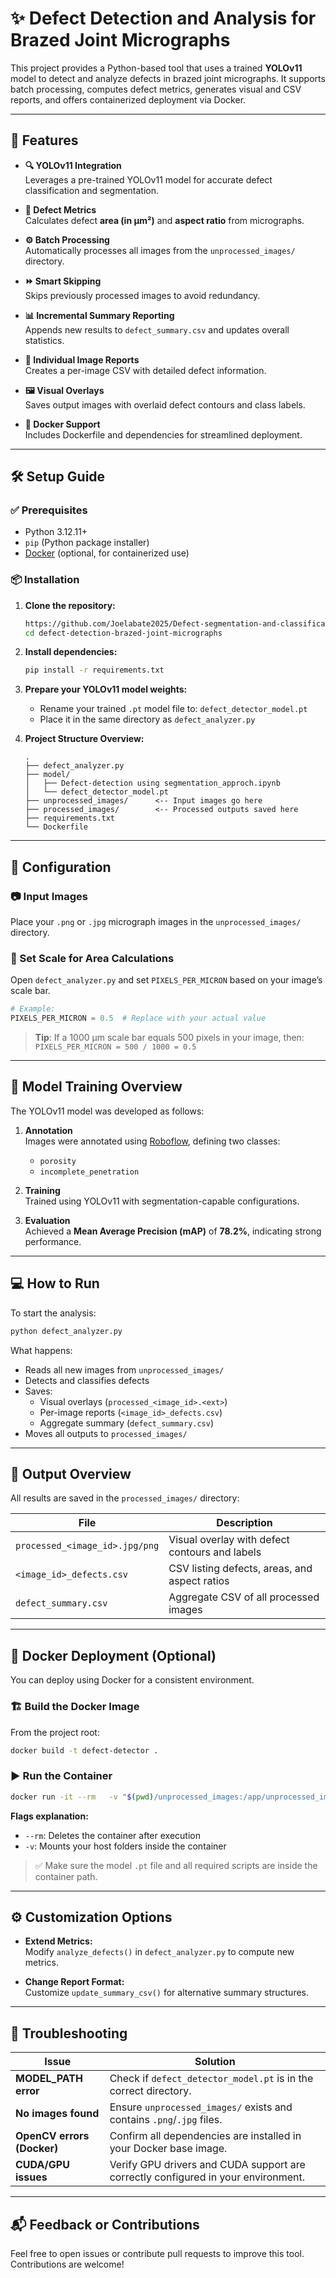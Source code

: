 # ✨ Defect Detection and Analysis for Brazed Joint Micrographs

This project provides a Python-based tool that uses a trained **YOLOv11** model to detect and analyze defects in brazed joint micrographs. It supports batch processing, computes defect metrics, generates visual and CSV reports, and offers containerized deployment via Docker.

---

## 🚀 Features

- **🔍 YOLOv11 Integration**  
  Leverages a pre-trained YOLOv11 model for accurate defect classification and segmentation.

- **📐 Defect Metrics**  
  Calculates defect **area (in µm²)** and **aspect ratio** from micrographs.

- **⚙️ Batch Processing**  
  Automatically processes all images from the `unprocessed_images/` directory.

- **⏩ Smart Skipping**  
  Skips previously processed images to avoid redundancy.

- **📊 Incremental Summary Reporting**  
  Appends new results to `defect_summary.csv` and updates overall statistics.

- **🧾 Individual Image Reports**  
  Creates a per-image CSV with detailed defect information.

- **🖼️ Visual Overlays**  
  Saves output images with overlaid defect contours and class labels.

- **🐳 Docker Support**  
  Includes Dockerfile and dependencies for streamlined deployment.

---

## 🛠️ Setup Guide

### ✅ Prerequisites

- Python 3.12.11+
- `pip` (Python package installer)
- [Docker](https://www.docker.com/) (optional, for containerized use)

### 📦 Installation

1. **Clone the repository:**
   ```bash
   https://github.com/Joelabate2025/Defect-segmentation-and-classification-in-brazed-joint.git
   cd defect-detection-brazed-joint-micrographs
   ```

2. **Install dependencies:**
   ```bash
   pip install -r requirements.txt
   ```

3. **Prepare your YOLOv11 model weights:**
   - Rename your trained `.pt` model file to: `defect_detector_model.pt`
   - Place it in the same directory as `defect_analyzer.py`

4. **Project Structure Overview:**
   ```
   .
   ├── defect_analyzer.py
   ├── model/
   │   ├── Defect-detection using segmentation_approch.ipynb
   │   └── defect_detector_model.pt
   ├── unprocessed_images/      <-- Input images go here
   ├── processed_images/        <-- Processed outputs saved here
   ├── requirements.txt
   └── Dockerfile
   ```

---

## 🔧 Configuration

### 📷 Input Images

Place your `.png` or `.jpg` micrograph images in the `unprocessed_images/` directory.

### 📏 Set Scale for Area Calculations

Open `defect_analyzer.py` and set `PIXELS_PER_MICRON` based on your image’s scale bar.

```python
# Example:
PIXELS_PER_MICRON = 0.5  # Replace with your actual value
```

> **Tip**: If a 1000 µm scale bar equals 500 pixels in your image, then:
> `PIXELS_PER_MICRON = 500 / 1000 = 0.5`

---

## 🧠 Model Training Overview

The YOLOv11 model was developed as follows:

1. **Annotation**  
   Images were annotated using [Roboflow](https://roboflow.com), defining two classes:  
   - `porosity`  
   - `incomplete_penetration`

2. **Training**  
   Trained using YOLOv11 with segmentation-capable configurations.

3. **Evaluation**  
   Achieved a **Mean Average Precision (mAP)** of **78.2%**, indicating strong performance.

---

## 💻 How to Run

To start the analysis:

```bash
python defect_analyzer.py
```

What happens:

- Reads all new images from `unprocessed_images/`
- Detects and classifies defects
- Saves:
  - Visual overlays (`processed_<image_id>.<ext>`)
  - Per-image reports (`<image_id>_defects.csv`)
  - Aggregate summary (`defect_summary.csv`)
- Moves all outputs to `processed_images/`

---

## 📁 Output Overview

All results are saved in the `processed_images/` directory:

| File | Description |
|------|-------------|
| `processed_<image_id>.jpg/png` | Visual overlay with defect contours and labels |
| `<image_id>_defects.csv`       | CSV listing defects, areas, and aspect ratios |
| `defect_summary.csv`           | Aggregate CSV of all processed images |

---

## 🐳 Docker Deployment (Optional)

You can deploy using Docker for a consistent environment.

### 🏗️ Build the Docker Image

From the project root:

```bash
docker build -t defect-detector .
```

### ▶️ Run the Container

```bash
docker run -it --rm   -v "$(pwd)/unprocessed_images:/app/unprocessed_images"   -v "$(pwd)/processed_images:/app/processed_images"   defect-detector
```

**Flags explanation:**

- `--rm`: Deletes the container after execution
- `-v`: Mounts your host folders inside the container

> ✅ Make sure the model `.pt` file and all required scripts are inside the container path.

---

## ⚙️ Customization Options

- **Extend Metrics:**  
  Modify `analyze_defects()` in `defect_analyzer.py` to compute new metrics.

- **Change Report Format:**  
  Customize `update_summary_csv()` for alternative summary structures.

---

## 🧩 Troubleshooting

| Issue | Solution |
|-------|----------|
| **MODEL_PATH error** | Check if `defect_detector_model.pt` is in the correct directory. |
| **No images found** | Ensure `unprocessed_images/` exists and contains `.png`/`.jpg` files. |
| **OpenCV errors (Docker)** | Confirm all dependencies are installed in your Docker base image. |
| **CUDA/GPU issues** | Verify GPU drivers and CUDA support are correctly configured in your environment. |

---

## 📬 Feedback or Contributions

Feel free to open issues or contribute pull requests to improve this tool. Contributions are welcome!
